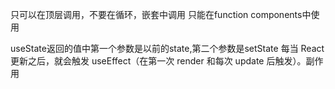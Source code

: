 只可以在顶层调用，不要在循环，嵌套中调用
只能在function components中使用

useState返回的值中第一个参数是以前的state,第二个参数是setState
每当 React更新之后，就会触发 useEffect（在第一次 render 和每次 update 后触发）。副作用